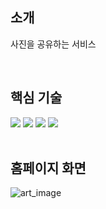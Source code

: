 ## 소개

사진을 공유하는 서비스

<br />

## 핵심 기술

<div>
  <img src="https://img.shields.io/badge/PHP-777BB4?style=flat&logo=php&logoColor=white"/>
  <img src="https://img.shields.io/badge/CodeIgniter-EF4223?style=flat&logo=codeigniter&logoColor=white"/>
	<img src="https://img.shields.io/badge/MariaDB-003545?style=flat&logo=mariadb&logoColor=white"/>
  <img src="https://img.shields.io/badge/Bootstrap-7952B3?style=flat&logo=bootstrap&logoColor=white"/>
</div>

<br />

## 홈페이지 화면

![art_image](https://github.com/darkmyu/kkulpi/assets/60710735/c3b522c9-8717-4dbb-94fb-1645458fa043)
